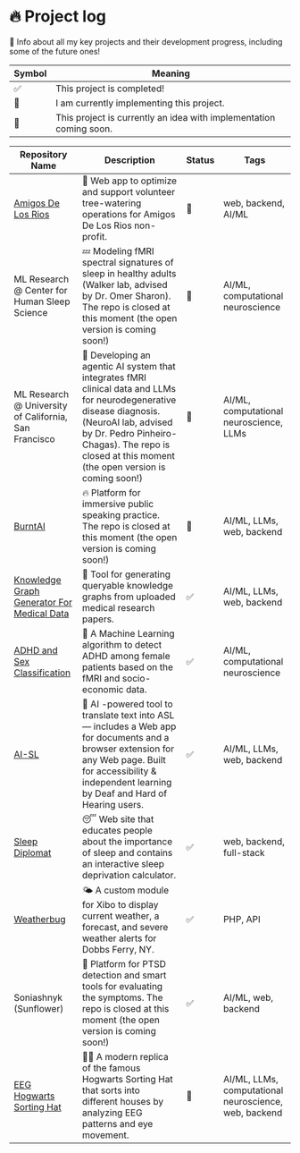 # 🔥 Project log
📝 Info about all my key projects and their development progress, including some of the future ones!

| Symbol| Meaning|
|-------|--------|
|✅| This project is completed!|
|🚧| I am currently implementing this project.|
|💭| This project is currently an idea with implementation coming soon.|

| Repository Name | Description | Status   | Tags |
|-----------------|-------------|----------|----------|
| [Amigos De Los Rios](https://github.com/calblueprint/amigos-de-los-rios) |🌳 Web  app to optimize and support volunteer tree-watering operations for Amigos De Los Rios non-profit. |🚧| web, backend, AI/ML|
| ML  Research @ Center for Human Sleep Science |💤 Modeling fMRI spectral signatures of sleep in healthy adults (Walker lab, advised by Dr. Omer Sharon). The repo is closed at this moment (the open version is coming soon!)|🚧| AI/ML, computational neuroscience |
| ML  Research @ University of California, San Francisco |🧠 Developing an agentic AI  system that integrates fMRI clinical data and LLMs  for neurodegenerative disease diagnosis. (NeuroAI  lab, advised by Dr. Pedro Pinheiro-Chagas). The repo is closed at this moment (the open version is coming soon!)|🚧|AI/ML, computational neuroscience, LLMs |
| [BurntAI](https://github.com/BurntAI) |🔥 Platform for immersive public speaking practice. The repo is closed at this moment (the open version is coming soon!)|🚧| AI/ML, LLMs, web, backend |
| [Knowledge Graph Generator For Medical Data](https://github.com/Kulieshova/knowledge-graph-for-medical-papers) |🧠 Tool for generating queryable knowledge graphs from uploaded medical research papers. |✅| AI/ML, LLMs, web, backend |
| [ADHD and Sex Classification](https://github.com/Kulieshova/ADHD-prediction) |🧠 A Machine Learning algorithm to detect ADHD among female patients based on the fMRI and socio-economic data. |✅| AI/ML, computational neuroscience |
| [AI-SL](https://github.com/Kulieshova/ai-sl) |🧏 AI -powered tool to translate text into ASL — includes a Web  app for documents and a browser extension for any Web page. Built for accessibility & independent learning by Deaf and Hard of Hearing users. |✅| AI/ML, LLMs, web, backend |
| [Sleep Diplomat](https://github.com/Kulieshova/sleep-diplomat) |😴 Web site that educates people about the importance of sleep and contains an interactive sleep deprivation calculator.|✅| web, backend, full-stack |
| [Weatherbug](https://github.com/Kulieshova/weatherbug) |🌤️ A custom module for Xibo to display current weather, a forecast, and severe weather alerts for Dobbs Ferry, NY.|✅| PHP, API |
| Soniashnyk (Sunflower) |🌻 Platform for PTSD detection and smart tools for evaluating the symptoms. The repo is closed at this moment (the open version is coming soon!)|✅| AI/ML, web, backend |
| [EEG Hogwarts Sorting Hat](https://github.com/Kulieshova/eeg-hogwarts-sorting-hat) |🧙🏻 A modern replica of the famous Hogwarts Sorting Hat that sorts into different houses by analyzing EEG patterns and eye movement.|💭| AI/ML, LLMs, computational neuroscience, web, backend |
